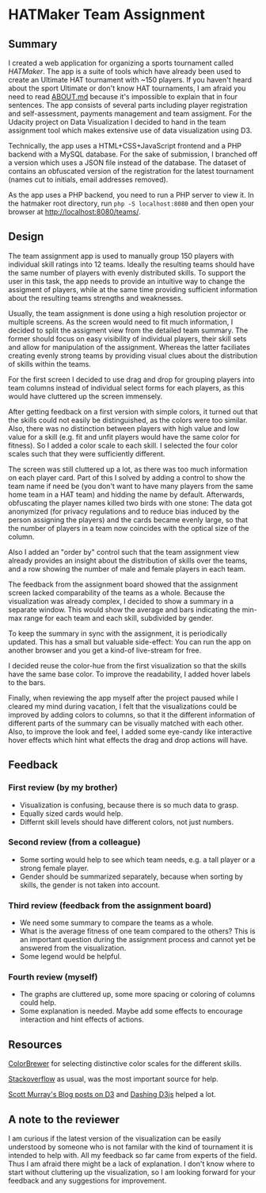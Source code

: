 # HATMaker Team Assignment

## Summary

I created a web application for organizing a sports tournament called _HATMaker_. The app is a suite of tools which have already been used to create an Ultimate HAT tournament with ~150 players. If you haven't heard about the sport Ultimate or don't know HAT tournaments, I am afraid you need to read [ABOUT.md](ABOUT.md) because it's impossible to explain that in four sentences. The app consists of several parts including player registration and self-assessment, payments management and team assigment. For the Udacity project on Data Visualization I decided to hand in the team assignment tool which makes extensive use of data visualization using D3.

Technically, the app uses a HTML+CSS+JavaScript frontend and a PHP backend with a MySQL database. For the sake of submission, I branched off a version which uses a JSON file instead of the database. The dataset of contains an obfuscated version of the registration for the latest tournament (names cut to initials, email addresses removed).

As the app uses a PHP backend, you need to run a PHP server to view it. In the hatmaker root directory, run `php -S localhost:8080` and then open your browser at [http://localhost:8080/teams/](http://localhost:8080/teams/).

## Design

The team assignment app is used to manually group 150 players with individual skill ratings into 12 teams. Ideally the resulting teams should have the same number of players with evenly distributed skills. To support the user in this task, the app needs to provide an intuitive way to change the assigment of players, while at the same time providing sufficient information about the resulting teams strengths and weaknesses.

Usually, the team assignment is done using a high resolution projector or multiple screens. As the screen would need to fit much information, I decided to split the assigment view from the detailed team summary. The former should focus on easy visibility of individual players, their skill sets and allow for manipulation of the assignment. Whereas the latter faciliates creating evenly strong teams by providing visual clues about the distribution of skills within the teams.

For the first screen I decided to use drag and drop for grouping players into team columns instead of individual select forms for each players, as this would have cluttered up the screen immensely.

After getting feedback on a first version with simple colors, it turned out that the skills could not easily be distinguished, as the colors were too similar. Also, there was no distinction between players with high value and low value for a skill (e.g. fit and unfit players would have the same color for fitness). So I added a color scale to each skill. I selected the four color scales such that they were sufficiently different.

The screen was still cluttered up a lot, as there was too much information on each player card. Part of this I solved by adding a control to show the team name if need be (you don't want to have many players from the same home team in a HAT team) and hidding the name by default. Afterwards, obfuscating the player names killed two birds with one stone: The data got anonymized (for privacy regulations and to reduce bias induced by the person assigning the players) and the cards became evenly large, so that the number of players in a team now coincides with the optical size of the column.

Also I added an "order by" control such that the team assignment view already provides an insight about the distribution of skills over the teams, and a row showing the number of male and female players in each team.

The feedback from the assignment board showed that the assignment screen lacked comparability of the teams as a whole. Because the visualization was already complex, I decided to show a summary in a separate window. This would show the average and bars indicating the min-max range for each team and each skill, subdivided by gender.

To keep the summary in sync with the assignment, it is periodically updated. This has a small but valuable side-effect: You can run the app on another browser and you get a kind-of live-stream for free.

I decided reuse the color-hue from the first visualization so that the skills have the same base color. To improve the readability, I added hover labels to the bars.

Finally, when reviewing the app myself after the project paused while I cleared my mind during vacation, I felt that the visualizations could be improved by adding colors to columns, so that it the different information of different parts of the summary can be visually matched with each other. Also, to improve the look and feel, I added some eye-candy like interactive hover effects which hint what effects the drag and drop actions will have.

## Feedback

### First review (by my brother)

* Visualization is confusing, because there is so much data to grasp.
* Equally sized cards would help.
* Differnt skill levels should have different colors, not just numbers.

### Second review (from a colleague)

* Some sorting would help to see which team needs, e.g. a tall player or a strong female player.
* Gender should be summarized separately, because when sorting by skills, the gender is not taken into account.

### Third review (feedback from the assignment board)

* We need some summary to compare the teams as a whole.
* What is the average fitness of one team compared to the others? This is an important question during the assignment process and cannot yet be answered from the visualization.
* Some legend would be helpful.

### Fourth review (myself)

* The graphs are cluttered up, some more spacing or coloring of columns could help.
* Some explanation is needed. Maybe add some effects to encourage interaction and hint effects of actions.

## Resources

[ColorBrewer](http://colorbrewer2.org/#type=sequential&scheme=BuGn&n=3) for selecting distinctive color scales for the different skills.

[Stackoverflow](https://stackoverflow.com/questions/51650427/send-post-request-in-d3-with-d3-fetch) as usual, was the most important source for help.

[Scott Murray's Blog posts on D3](http://alignedleft.com/tutorials/d3/binding-data) and [Dashing D3js](https://www.dashingd3js.com/binding-data-to-dom-elements) helped a lot.

## A note to the reviewer

I am curious if the latest version of the visualization can be easily understood by someone who is not familar with the kind of tournament it is intended to help with. All my feedback so far came from experts of the field. Thus I am afraid there might be a lack of explanation. I don't know where to start without cluttering up the visualization, so I am looking forward for your feedback and any suggestions for improvement.
